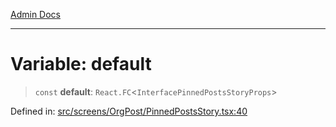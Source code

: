 [Admin Docs](/)

***

# Variable: default

> `const` **default**: `React.FC`\<`InterfacePinnedPostsStoryProps`\>

Defined in: [src/screens/OrgPost/PinnedPostsStory.tsx:40](https://github.com/PalisadoesFoundation/talawa-admin/blob/main/src/screens/OrgPost/PinnedPostsStory.tsx#L40)
